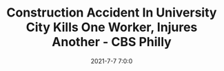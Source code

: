 ---
"title": "Construction Accident In University City Kills One Worker, Injures Another - CBS Philly"
"date": "2021-7-7 7:0:0"
"feed_name": "GOOGLENEWSCONSTRUCTION"
"feed_website": "https://news.google.com/search?q=construction%2Bincident&hl=en-US&gl=US&ceid=US:en"
"feed_rss": "https://news.google.com/rss/search?q=construction%2Bincident&hl=en-US&gl=US&ceid=US:en"
"link": "https://philadelphia.cbslocal.com/2021/07/07/university-site-fatal-crane-accident/"
"file": "_posts/2021-1-1-a9f425f4b9fd7f18b101927c8bfcc1426cb3fb52.md"
"accident": "1"
"drilling": "1"
"dead": "0"
"injured": "0"
---
